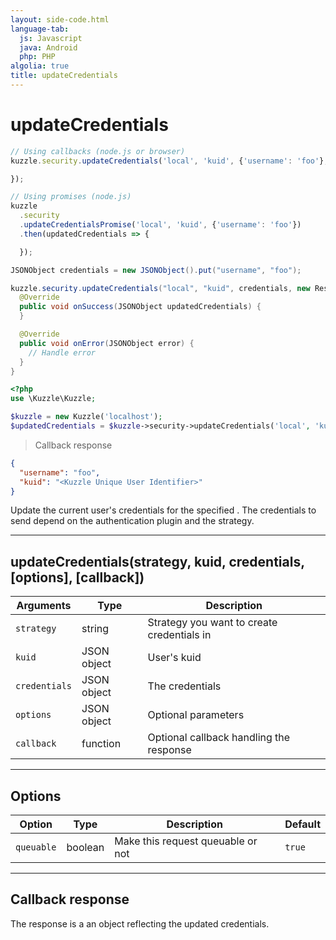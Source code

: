 ```yaml
---
layout: side-code.html
language-tab:
  js: Javascript
  java: Android
  php: PHP
algolia: true
title: updateCredentials
---
```


# updateCredentials

```js
// Using callbacks (node.js or browser)
kuzzle.security.updateCredentials('local', 'kuid', {'username': 'foo'}, function (error, updatedCredentials) {

});

// Using promises (node.js)
kuzzle
  .security
  .updateCredentialsPromise('local', 'kuid', {'username': 'foo'})
  .then(updatedCredentials => {

  });
```

```java
JSONObject credentials = new JSONObject().put("username", "foo");

kuzzle.security.updateCredentials("local", "kuid", credentials, new ResponseListener<JSONObject>() {
  @Override
  public void onSuccess(JSONObject updatedCredentials) {
  }

  @Override
  public void onError(JSONObject error) {
    // Handle error
  }
}
```

```php
<?php
use \Kuzzle\Kuzzle;

$kuzzle = new Kuzzle('localhost');
$updatedCredentials = $kuzzle->security->updateCredentials('local', 'kuid', ['username' => 'foo']);

```

> Callback response

```json
{
  "username": "foo",
  "kuid": "<Kuzzle Unique User Identifier>"
}
```

Update the current user's credentials for the specified <strategy>. The credentials to send depend on the authentication plugin and the strategy.

---

## updateCredentials(strategy, kuid, credentials, [options], [callback])

| Arguments | Type | Description
|-----------|------|------------
| `strategy` | string | Strategy you want to create credentials in
| `kuid` | JSON object | User's kuid
| `credentials` | JSON object | The credentials
| `options` | JSON object | Optional parameters
| `callback`| function | Optional callback handling the response

---

## Options

| Option | Type | Description | Default
|--------|------|-------------|---------
| `queuable` | boolean | Make this request queuable or not  | `true`

---

## Callback response

The response is a an object reflecting the updated credentials.
